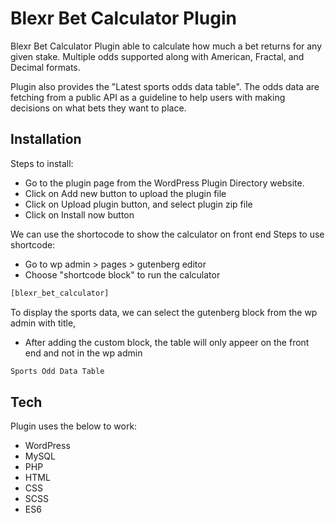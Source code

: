# Blexr Bet Calculator Plugin

Blexr Bet Calculator Plugin able to calculate how much a bet returns for any given stake. Multiple odds supported along with American, Fractal, and Decimal formats.

Plugin also provides the "Latest sports odds data table". The odds data are fetching from a public API as a guideline to help users with making decisions on what bets they want to place.

## Installation

Steps to install:
- Go to the plugin page from the WordPress Plugin Directory website.
- Click on Add new button to upload the plugin file
- Click on Upload plugin button, and select plugin zip file
- Click on Install now button

We can use the shortocode to show the calculator on front end
Steps to use shortcode:
- Go to wp admin > pages > gutenberg editor
- Choose "shortcode block" to run the calculator
```sh
[blexr_bet_calculator] 
```

To display the sports data, we can select the gutenberg block from the wp admin with title,
- After adding the custom block, the table will only appeer on the front end and not in the wp admin
```sh
Sports Odd Data Table
```

## Tech

Plugin uses the below to work:
- WordPress 
- MySQL
- PHP
- HTML 
- CSS
- SCSS
- ES6

